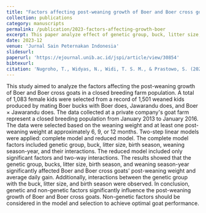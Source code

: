 ```yaml
---
title: "Factors affecting post-weaning growth of Boer and Boer cross goats in a closed breeding farm population"
collection: publications
category: manuscripts
permalink: /publication/2023-factors-affecting-growth-boer
excerpt: This paper analyze effect of genetic group, buck, litter size, birth season, weaning season-year, and their interactions to the post-weaning growth of Boer and Boer cross goats'
date: 2023-12
venue: 'Jurnal Sain Peternakan Indonesia'
slidesurl: 
paperurl: 'https://ejournal.unib.ac.id/jspi/article/view/30854'
bibtexurl: 
citation: 'Nugroho, T., Widyas, N., Widi, T. S. M., & Prastowo, S. (2023). Factors affecting post-weaning growth of Boer and Boer cross goats in a closed breeding farm population. Jurnal Sain Peternakan Indonesia, 18(4), 193-201.'
---
```

This study aimed to analyze the factors affecting the post-weaning growth of Boer and Boer cross goats in a closed breeding farm population. A total of 1,083 female kids were selected from a record of 1,501 weaned kids produced by mating Boer bucks with Boer does, Jawarandu does, and Boer × Jawarandu does. The data collected at a private company's goat farm represent a closed breeding population from January 2013 to January 2016. The data were selected based on the weaning weight and at least one post-weaning weight at approximately 6, 9, or 12 months. Two-step linear models were applied: complete model and reduced model. The complete model factors included genetic group, buck, litter size, birth season, weaning season-year, and their interactions. The reduced model included only significant factors and two-way interactions. The results showed that the genetic group, bucks, litter size, birth season, and weaning season-year significantly affected Boer and Boer cross goats' post-weaning weight and average daily gain. Additionally, interactions between the genetic group with the buck, litter size, and birth season were observed. In conclusion, genetic and non-genetic factors significantly influence the post-weaning growth of Boer and Boer cross goats. Non-genetic factors should be considered in the model and selection to achieve optimal goat performance.
